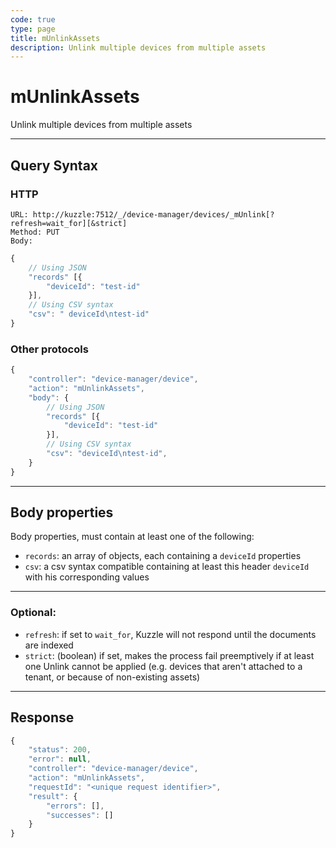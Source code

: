 ```yaml
---
code: true
type: page
title: mUnlinkAssets
description: Unlink multiple devices from multiple assets
---
```


# mUnlinkAssets

Unlink multiple devices from multiple assets

---

## Query Syntax

### HTTP

``` http
URL: http://kuzzle:7512/_/device-manager/devices/_mUnlink[?refresh=wait_for][&strict]
Method: PUT
Body:
```

``` js
{
    // Using JSON
    "records" [{
        "deviceId": "test-id"
    }],
    // Using CSV syntax
    "csv": " deviceId\ntest-id"
}
```

### Other protocols

``` js
{
    "controller": "device-manager/device",
    "action": "mUnlinkAssets",
    "body": {
        // Using JSON
        "records" [{
            "deviceId": "test-id"
        }],
        // Using CSV syntax
        "csv": "deviceId\ntest-id",
    }
}
```

---

## Body properties

Body properties, must contain at least one of the following:

- `records`: an array of objects, each containing a `deviceId` properties
- `csv`: a csv syntax compatible containing at least this header `deviceId` with his corresponding values

---

### Optional:

* `refresh`: if set to `wait_for`, Kuzzle will not respond until the documents are indexed
* `strict`: (boolean) if set, makes the process fail preemptively if at least one Unlink cannot be applied (e.g. devices that aren't attached to a tenant, or because of non-existing assets)

---

## Response

``` js
{
    "status": 200,
    "error": null,
    "controller": "device-manager/device",
    "action": "mUnlinkAssets",
    "requestId": "<unique request identifier>",
    "result": {
        "errors": [],
        "successes": []
    }
}
```
